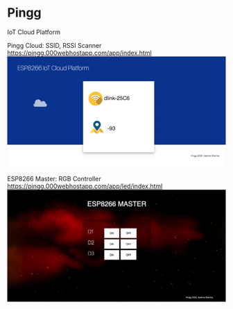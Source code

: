 # Pingg
IoT Cloud Platform

Pingg Cloud: SSID, RSSI Scanner
https://pingg.000webhostapp.com/app/index.html
![Cloud Screenshot](/iot.png)


ESP8266 Master: RGB Controller
https://pingg.000webhostapp.com/app/led/index.html
![Master Screenshot](/esp8266_master.png)
